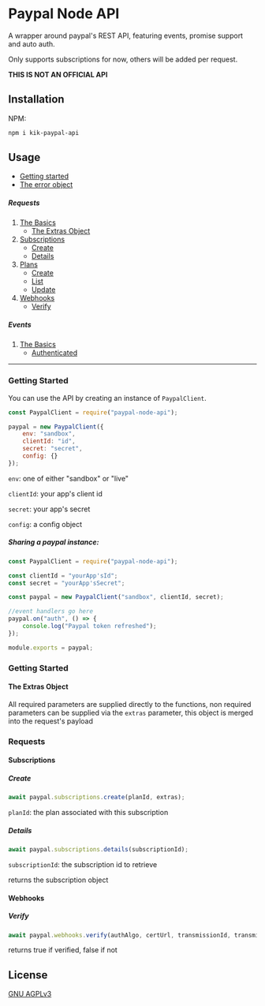 # Paypal Node API

A wrapper around paypal's REST API, featuring events, promise support and auto auth.

Only supports subscriptions for now, others will be added per request.

**THIS IS NOT AN OFFICIAL API**

<!--![npm](https://img.shields.io/npm/v/kik-node-api.svg?style=plastic)
![npm](https://img.shields.io/npm/dt/kik-node-api.svg?style=plastic)-->

## Installation

NPM:

```bash
npm i kik-paypal-api
```

## Usage

* [Getting started](#getting-started)
* [The error object](#error-object)

##### Requests

1. [The Basics](#basics)
    * [The Extras Object](#the-extras-object)
2. [Subscriptions](#subscriptions)
    * [Create](#create)
    * [Details](#details)
3. [Plans](#plans)
    * [Create](#create)
    * [List](#list)
    * [Update](#update)
3. [Webhooks](#webhooks)
    * [Verify](#verify)
    
##### Events

1. [The Basics](#the-basics)
    * [Authenticated](#authenticated)

---

### Getting Started

You can use the API by creating an instance of `PaypalClient`.

```javascript
const PaypalClient = require("paypal-node-api");

paypal = new PaypalClient({
    env: "sandbox",
    clientId: "id",
    secret: "secret",
    config: {}
});

```
`env`: one of either "sandbox" or "live"

`clientId`: your app's client id

`secret`: your app's secret

`config`: a config object

##### Sharing a paypal instance:

```javascript
const PaypalClient = require("paypal-node-api");

const clientId = "yourApp'sId";
const secret = "yourApp'sSecret";

const paypal = new PaypalClient("sandbox", clientId, secret);

//event handlers go here
paypal.on("auth", () => {
    console.log("Paypal token refreshed");
});

module.exports = paypal;
```                                                                                                                                      

### Getting Started
#### The Extras Object

All required parameters are supplied directly to the functions,
non required parameters can be supplied via the `extras` parameter, this
object is merged into the request's payload

### Requests
#### Subscriptions
##### Create

```javascript
await paypal.subscriptions.create(planId, extras);
```

`planId`: the plan associated with this subscription

##### Details

```javascript
await paypal.subscriptions.details(subscriptionId);
```

`subscriptionId`: the subscription id to retrieve

returns the subscription object

#### Webhooks
##### Verify

```javascript
await paypal.webhooks.verify(authAlgo, certUrl, transmissionId, transmissionSig, transmissionTime, webhookId, webhookEvent)
```

returns true if verified, false if not

<!--
### Events
#### The Basics

`KikClient` uses Node's [Event Emitter](https://nodejs.org/api/events.html) class
to handle events, all events are attached in the following way:

```javascript
Kik.on(eventname, (param1, param2) => {
    //do stuff with params here
})
```

Below are the details of all events emitted by the `KikClient` class

##### Authenticated

```javascript
Kik.on("authenticated", () => {
    console.log("Authenticated")
})
```-->

## License
[GNU AGPLv3](https://choosealicense.com/licenses/agpl-3.0/)
